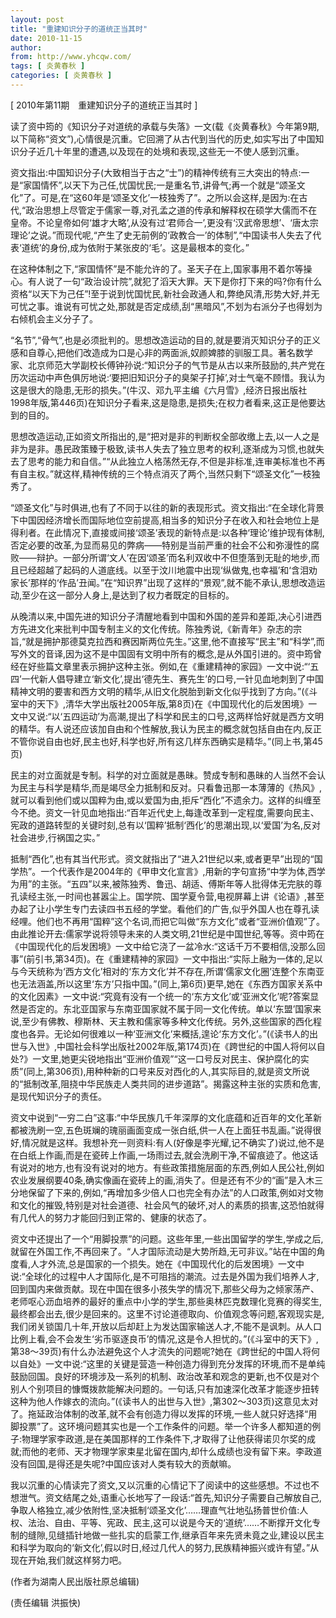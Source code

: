 ```yaml
---
layout: post
title: "重建知识分子的道统正当其时"
date: 2010-11-15
author: 
from: http://www.yhcqw.com/
tags: [ 炎黄春秋 ]
categories: [ 炎黄春秋 ]
---
```



[ 2010年第11期　重建知识分子的道统正当其时 ]


读了资中筠的《知识分子对道统的承载与失落》一文(载《炎黄春秋》今年第9期,以下简称“资文”),心情很是沉重。它回溯了从古代到当代的历史,如实写出了中国知识分子近几十年里的遭遇,以及现在的处境和表现,这些无一不使人感到沉重。


资文指出:中国知识分子(大致相当于古之“士”)的精神传统有三大突出的特点:一是“家国情怀”,以天下为己任,忧国忧民;一是重名节,讲骨气;再一个就是“颂圣文化”了。可是,在“这60年是‘颂圣文化’一枝独秀了”。之所以会这样,是因为:在古代,“政治思想上尽管定于儒家一尊,对孔孟之道的传承和解释权在硕学大儒而不在皇帝。不论皇帝如何‘雄才大略’,从没有过‘君师合一’,更没有‘汉武帝思想’、‘唐太宗理论’之说。”而现代呢,“产生了史无前例的‘政教合一’的体制”,“中国读书人失去了代表‘道统’的身份,成为依附于某张皮的‘毛’。这是最根本的变化。”


在这种体制之下,“家国情怀”是不能允许的了。圣天子在上,国家事用不着尔等操心。有人说了一句“政治设计院”,就犯了滔天大罪。天下是你打下来的吗?你有什么资格“以天下为己任”!至于说到忧国忧民,新社会政通人和,弊绝风清,形势大好,并无可忧之事。谁说有可忧之处,那就是否定成绩,刮“黑暗风”,不划为右派分子也得划为右倾机会主义分子了。


“名节”,“骨气”,也是必须批判的。思想改造运动的目的,就是要消灭知识分子的正义感和自尊心,把他们改造成为口是心非的两面派,奴颜婢膝的驯服工具。著名数学家、北京师范大学副校长傅钟孙说:“知识分子的气节是从古以来所鼓励的,共产党在历次运动中声色俱厉地说:‘要把旧知识分子的臭架子打掉’,对士气毫不顾惜。我认为这是很大的隐患,无形的损失。”(牛汉、邓九平主编《六月雪》,经济日报出版社1998年版,第446页)在知识分子看来,这是隐患,是损失;在权力者看来,这正是他要达到的目的。


思想改造运动,正如资文所指出的,是“把对是非的判断权全部收缴上去,以一人之是非为是非。愚民政策臻于极致,读书人失去了独立思考的权利,逐渐成为习惯,也就失去了思考的能力和自信。”“从此独立人格荡然无存,不但是非标准,连审美标准也不再有自主权。”就这样,精神传统的三个特点消灭了两个,当然只剩下“颂圣文化”一枝独秀了。


“颂圣文化”与时俱进,也有了不同于以往的新的表现形式。资文指出:“在全球化背景下中国因经济增长而国际地位空前提高,相当多的知识分子在收入和社会地位上是得利者。在此情况下,直接或间接‘颂圣’表现的新特点是:以各种‘理论’维护现有体制,否定必要的改革,为显而易见的弊病——特别是当前严重的社会不公和弥漫性的腐败——辩护。一部分所谓‘文人’在因‘颂圣’而名利双收中不但堕落到无耻的地步,而且已经超越了起码的人道底线。以至于汶川地震中出现‘纵做鬼,也幸福’和‘含泪劝家长’那样的‘作品’丑闻。”在“知识界”出现了这样的“景观”,就不能不承认,思想改造运动,至少在这一部分人身上,是达到了权力者既定的目标的。


从晚清以来,中国先进的知识分子清醒地看到中国和外国的差异和差距,决心引进西方先进文化来批判中国专制主义的文化传统。陈独秀说,《新青年》杂志的宗旨,“就是拥护那德莫克拉西和赛因斯两位先生。”这里,他不直接写“民主”和“科学”,而写外文的音译,因为这不是中国固有文明中所有的概念,是从外国引进的。资中筠曾经在好些篇文章里表示拥护这种主张。例如,在《重建精神的家园》一文中说:“‘五四’一代新人倡导建立‘新文化’,提出‘德先生、赛先生’的口号,一针见血地刺到了中国精神文明的要害和西方文明的精华,从旧文化脱胎到新文化似乎找到了方向。”(《斗室中的天下》,清华大学出版社2005年版,第8页)在《中国现代化的后发困境》一文中又说:“以‘五四运动’为高潮,提出了科学和民主的口号,这两样恰好就是西方文明的精华。有人说还应该加自由和个性解放,我认为民主的概念就包括自由在内,反正不管你说自由也好,民主也好,科学也好,所有这几样东西确实是精华。”(同上书,第45页)


民主的对立面就是专制。科学的对立面就是愚昧。赞成专制和愚昧的人当然不会认为民主与科学是精华,而是竭尽全力抵制和反对。只看鲁迅那一本薄薄的《热风》,就可以看到他们或以国粹为由,或以爱国为由,拒斥“西化”不遗余力。这样的纠缠至今不绝。资文一针见血地指出:“百年近代史上,每逢改革到一定程度,需要向民主、宪政的道路转型的关键时刻,总有以‘国粹’抵制‘西化’的思潮出现,以‘爱国’为名,反对社会进步,行祸国之实。”


抵制“西化”,也有其当代形式。资文就指出了“进入21世纪以来,或者更早”出现的“国学热”。一个代表作是2004年的《甲申文化宣言》,用新的字句宣扬“中学为体,西学为用”的主张。“五四”以来,被陈独秀、鲁迅、胡适、傅斯年等人批得体无完肤的尊孔读经主张,一时间也甚嚣尘上。国学院、国学夏令营,电视屏幕上讲《论语》,甚至办起了让小学生专门去读四书五经的学堂。看他们的广告,似乎外国人也在尊孔读经哩。他们也不再用“国粹”这个名词,而把它叫做“东方文化”或者“亚洲价值观”了。由此推论开去:儒家学说将领导未来的人类文明,21世纪是中国世纪,等等。资中筠在《中国现代化的后发困境》一文中给它浇了一盆冷水:“这话千万不要相信,没那么回事”(前引书,第34页)。在《重建精神的家园》一文中指出:“实际上融为一体的,足以与今天统称为‘西方文化’相对的‘东方文化’并不存在,所谓‘儒家文化圈’连整个东南亚也无法涵盖,所以这里‘东方’只指中国。”(同上,第6页)更早,她在《东西方国家关系中的文化因素》一文中说:“究竟有没有一个统一的‘东方文化’或‘亚洲文化’呢?答案显然是否定的。东北亚国家与东南亚国家就不属于同一文化传统。单以‘东盟’国家来说,至少有佛教、穆斯林、天主教和儒家等多种文化传统。另外,这些国家的西化程度也各异。无论如何很难以一种‘亚洲文化’来概括,遑论‘东方文化’。”(《读书人的出世与入世》,中国社会科学出版社2002年版,第174页)在《跨世纪的中国人将何以自处?》一文里,她更尖锐地指出“亚洲价值观”“这一口号反对民主、保护腐化的实质”(同上,第306页),用种种新的口号来反对西化的人,其实际目的,就是资文所说的“抵制改革,阻挠中华民族走人类共同的进步道路”。揭露这种主张的实质和危害,是现代知识分子的责任。


资文中说到“一穷二白”这事:“中华民族几千年深厚的文化底蕴和近百年的文化革新都被洗刷一空,五色斑斓的瑰丽画面变成一张白纸,供一人在上面狂书乱画。”说得很好,情况就是这样。我想补充一则资料:有人(好像是李光耀,记不确实了)说过,他不是在白纸上作画,而是在瓷砖上作画,一场雨过去,就会洗刷干净,不留痕迹了。他这话有说对的地方,也有没有说对的地方。有些政策措施层面的东西,例如人民公社,例如农业发展纲要40条,确实像画在瓷砖上的画,消失了。但是还有不少的“画”是入木三分地保留了下来的,例如,“再增加多少倍人口也完全有办法”的人口政策,例如对文物和文化的摧毁,特别是对社会道德、社会风气的破坏,对人的素质的损害,这恐怕就得有几代人的努力才能回归到正常的、健康的状态了。


资文中还提出了一个“用脚投票”的问题。这些年里,一些出国留学的学生,学成之后,就留在外国工作,不再回来了。“人才国际流动是大势所趋,无可非议。”站在中国的角度看,人才外流,总是国家的一个损失。她在《中国现代化的后发困境》一文中说:“全球化的过程中人才国际化,是不可阻挡的潮流。过去是外国为我们培养人才,回到国内来做贡献。现在中国在很多小孩失学的情况下,那些父母为之倾家荡产、老师呕心沥血培养的最好的重点中小学的学生,那些奥林匹克数理化竞赛的得奖生,最终都会出去,很少是回来的。这里不讨论道德取向、价值观念等问题,客观现实是,我们闭关锁国几十年,开放以后却赶上为发达国家输送人才,不能不是讽刺。从人口比例上看,会不会发生‘劣币驱逐良币’的情况,这是令人担忧的。”(《斗室中的天下》,第38～39页)有什么办法避免这个人才流失的问题呢?她在《跨世纪的中国人将何以自处》一文中说:“这里的关键是营造一种创造力得到充分发挥的环境,而不是单纯鼓励回国。良好的环境涉及一系列的机制、政治改革和观念的更新,也不仅是对个别人个别项目的慷慨拨款能解决问题的。一句话,只有加速深化改革才能逐步扭转这种为他人作嫁衣的流向。”(《读书人的出世与入世》,第302～303页)这意见太对了。拖延政治体制的改革,就不会有创造力得以发挥的环境,一些人就只好选择“用脚投票”了。这环境问题其实也是一个工作条件的问题。举一个许多人都知道的例子:物理学家李政道,是在美国那样的工作条件下,才取得了让他获得诺贝尔奖的成就;而他的老师、天才物理学家束星北留在国内,却什么成绩也没有留下来。李政道没有回国,是得还是失呢?中国应该对人类有较大的贡献嘛。


我以沉重的心情读完了资文,又以沉重的心情记下了阅读中的这些感想。不过也不想泄气。资文结尾之处,语重心长地写了一段话:“首先,知识分子需要自己解放自己,争取人格独立,减少依附性,坚决抵制‘颂圣文化’……理直气壮地弘扬普世价值:人权、法治、自由、平等、宪政、民主,这可以说是今天的‘道统’……不断撑开文化专制的缝隙,见缝插针地做一些扎实的启蒙工作,继承百年来先贤未竟之业,建设以民主和科学为取向的‘新文化’,假以时日,经过几代人的努力,民族精神振兴或许有望。”从现在开始,我们就这样努力吧。

(作者为湖南人民出版社原总编辑)

(责任编辑 洪振快)


